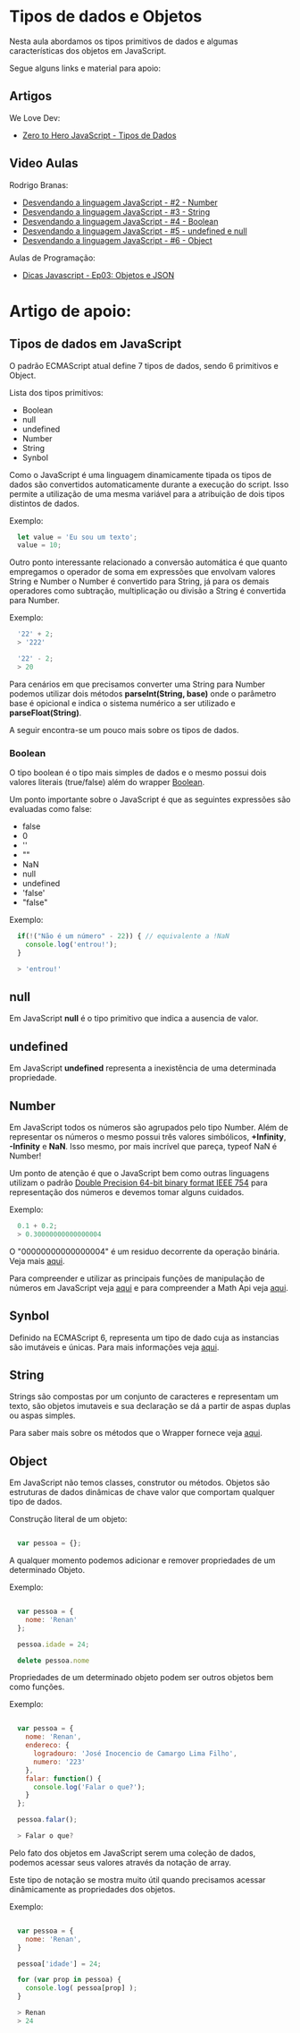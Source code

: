 # Tipos de dados e Objetos

Nesta aula abordamos os tipos primitivos de dados e algumas características dos objetos em JavaScript.

Segue alguns links e material para apoio:

## Artigos

We Love Dev:
- [Zero to Hero JavaScript - Tipos de Dados](http://www.welovedev.com.br/post/zero-to-hero-javascript-tipos-de-dados)
 
## Video Aulas

Rodrigo Branas:

- [Desvendando a linguagem JavaScript - #2 - Number](https://www.youtube.com/watch?v=-4Er-sZoxHM&index=2&list=PLQCmSnNFVYnT1-oeDOSBnt164802rkegc)
- [Desvendando a linguagem JavaScript - #3 - String](https://www.youtube.com/watch?v=c3vaqf9x1PQ&index=3&list=PLQCmSnNFVYnT1-oeDOSBnt164802rkegc)
- [Desvendando a linguagem JavaScript - #4 - Boolean](https://www.youtube.com/watch?v=oP2ProYre4k&index=4&list=PLQCmSnNFVYnT1-oeDOSBnt164802rkegc)
- [Desvendando a linguagem JavaScript - #5 - undefined e null](https://www.youtube.com/watch?v=dhaLnhvOyFc&index=5&list=PLQCmSnNFVYnT1-oeDOSBnt164802rkegc)
- [Desvendando a linguagem JavaScript - #6 - Object](https://www.youtube.com/watch?v=A_E-K69j93Q&index=6&list=PLQCmSnNFVYnT1-oeDOSBnt164802rkegc)

Aulas de Programação:
- [Dicas Javascript - Ep03: Objetos e JSON](https://www.youtube.com/watch?v=Bndsk0N_LAk)

# Artigo de apoio:

## Tipos de dados em JavaScript

O padrão ECMAScript atual define 7 tipos de dados, sendo 6 primitivos e Object.

Lista dos tipos primitivos:
- Boolean
- null
- undefined
- Number
- String
- Synbol

Como o JavaScript é uma linguagem dinamicamente tipada os tipos de dados são convertidos automaticamente durante a execução do script. Isso permite a utilização de uma mesma variável para a atribuição de dois tipos distintos de dados.

Exemplo:

```js
  let value = 'Eu sou um texto';
  value = 10;
```

Outro ponto interessante relacionado a conversão automática é que quanto empregamos o operador de soma em expressões que envolvam valores String e Number o Number é convertido para String, já para os demais operadores como subtração, multiplicação ou divisão a String é convertida para Number.

Exemplo:

```js
  '22' + 2;
  > '222'

  '22' - 2;
  > 20
```

Para cenários em que precisamos converter uma String para Number podemos utilizar dois métodos **parseInt(String, base)** onde o parâmetro base é opicional e indica o sistema numérico a ser utilizado e **parseFloat(String)**.

A seguir encontra-se um pouco mais sobre os tipos de dados.

### Boolean

O tipo boolean é o tipo mais simples de dados e o mesmo possui dois valores literais (true/false) além do wrapper [Boolean](https://developer.mozilla.org/pt-BR/docs/Web/JavaScript/Reference/Global_Objects/Boolean).

Um ponto importante sobre o JavaScript é que as seguintes expressões são evaluadas como false:

  - false
  - 0
  - ''
  - ""
  - NaN
  - null
  - undefined
  - 'false'
  - "false"

Exemplo:

```js
  if(!("Não é um número" - 22)) { // equivalente a !NaN
    console.log('entrou!');
  }

  > 'entrou!'
```

## null

Em JavaScript **null** é o tipo primitivo que indica a ausencia de valor.

## undefined

Em JavaScript **undefined** representa a inexistência de uma determinada propriedade.

## Number

Em JavaScript todos os números são agrupados pelo tipo Number. Além de representar os números o mesmo possui três valores simbólicos, **+Infinity**, **-Infinity** e **NaN**. Isso mesmo, por mais incrível que pareça, typeof NaN é Number!

Um ponto de atenção é que o JavaScript bem como outras linguagens utilizam o padrão [Double Precision 64-bit binary format IEEE 754](https://en.wikipedia.org/wiki/Double-precision_floating-point_format) para representação dos números e devemos tomar alguns cuidados.

Exemplo:

```js
  0.1 + 0.2;
  > 0.30000000000000004
```

O "00000000000000004" é um residuo decorrente da operação binária. Veja mais [aqui](http://0.30000000000000004.com/).

Para compreender e utilizar as principais funções de manipulação de números em JavaScript veja [aqui](http://www.w3schools.com/js/js_number_methods.asp) e para compreender a Math Api veja [aqui](http://www.w3schools.com/jsref/jsref_obj_math.asp).

## Synbol

Definido na ECMAScript 6, representa um tipo de dado cuja as instancias são imutáveis e únicas. Para mais informações veja [aqui](https://developer.mozilla.org/pt-BR/docs/Web/JavaScript/Reference/Global_Objects/Symbol).

## String

Strings são compostas por um conjunto de caracteres e representam um texto, são objetos imutaveis e sua declaração se dá a partir de aspas duplas ou aspas simples.

Para saber mais sobre os métodos que o Wrapper fornece veja [aqui](http://www.w3schools.com/jsref/jsref_obj_string.asp).

## Object

Em JavaScript não temos classes, construtor ou métodos. Objetos são estruturas de dados dinâmicas de chave valor que comportam qualquer tipo de dados.

Construção literal de um objeto:

```js

  var pessoa = {};

```

A qualquer momento podemos adicionar e remover propriedades de um determinado Objeto.

Exemplo:

```js

  var pessoa = {
    nome: 'Renan'
  };

  pessoa.idade = 24;

  delete pessoa.nome

```

Propriedades de um determinado objeto podem ser outros objetos bem como funções.

Exemplo:

```js

  var pessoa = {
    nome: 'Renan',
    endereco: {
      logradouro: 'José Inocencio de Camargo Lima Filho',
      numero: '223'
    },
    falar: function() {
      console.log('Falar o que?');
    }
  };

  pessoa.falar();

  > Falar o que?

```

Pelo fato dos objetos em JavaScript serem uma coleção de dados, podemos acessar seus valores através da notação de array.

Este tipo de notação se mostra muito útil quando precisamos acessar dinâmicamente as propriedades dos objetos.

Exemplo:

```js

  var pessoa = {
    nome: 'Renan',
  }

  pessoa['idade'] = 24;

  for (var prop in pessoa) {
    console.log( pessoa[prop] );
  }

  > Renan
  > 24

```
